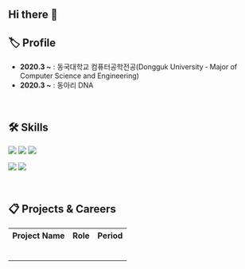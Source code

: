 ## Hi there 👋

## 🏷️ Profile</h2>
<ul align="left">
  <li><strong>2020.3 ~</strong> : 동국대학교 컴퓨터공학전공(Dongguk University ‐ Major of Computer Science and Engineering)</li>
  <li><strong>2020.3 ~</strong> : 동아리 DNA</li>
</ul>
<br>

## 🛠️ Skills
<p>
  <img src="https://img.shields.io/badge/python-3776AB?style=for-the-badge&logo=python&logoColor=white"/>
  <img src="https://img.shields.io/badge/C-A8B9CC?style=for-the-badge&logo=C&logoColor=white"/>
  <img src="https://img.shields.io/badge/-C++-blue?style=for-the-badge&logo=cplusplus"/>
</p>
<p>
  <img src="https://img.shields.io/badge/Node.js-43853D?style=for-the-badge&logo=node.js&logoColor=white"/>
  <img src="https://img.shields.io/badge/PyTorch-EE4C2C?style=for-the-badge&logo=PyTorch&logoColor=white"/>
</p>
<br>

## 📋 Projects & Careers
<table>
  <tr>
    <th>Project Name</th>
    <th>Role</th>
    <th>Period</th>
  </tr>
  <tr>
    <td><a href=""></a></td>
    <td></td>
    <td></td>
  </tr>
  <tr>
    <td><a href=""></a></td>
    <td></td>
    <td></td>
 </tr>
  <tr>
    <td><a href=""></a></td>
    <td></td>
    <td></td>
  </tr>
  <tr>
    <td><a href=""></a></td>
    <td></td>
    <td></td>
  </tr>
  <tr>
    <td><a href=""></a></td>
    <td></td>
    <td></td>
  </tr>
  <tr>
    <td><a href=""></a></td>
    <td></td>
    <td></td>
  </tr>
</table>
